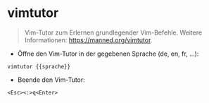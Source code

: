 # vimtutor

> Vim-Tutor zum Erlernen grundlegender Vim-Befehle.
> Weitere Informationen: <https://manned.org/vimtutor>.

- Öffne den Vim-Tutor in der gegebenen Sprache (de, en, fr, ...):

`vimtutor {{sprache}}`

- Beende den Vim-Tutor:

`<Esc><:>q<Enter>`

